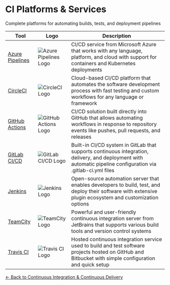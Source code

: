 # CI Platforms & Services

Complete platforms for automating builds, tests, and deployment pipelines

| Tool | Logo | Description |
|------|------|-------------|
| [Azure Pipelines](https://azure.microsoft.com/en-us/services/devops/pipelines/) | ![Azure Pipelines Logo](/logos/devops/ci-cd/azure-pipelines.png) | CI/CD service from Microsoft Azure that works with any language, platform, and cloud with support for containers and Kubernetes deployments |
| [CircleCI](https://circleci.com) | ![CircleCI Logo](/logos/devops/ci-cd/circleci.png) | Cloud-based CI/CD platform that automates the software development process with fast testing and custom workflows for any language or framework |
| [GitHub Actions](https://github.com/features/actions) | ![GitHub Actions Logo](/logos/devops/ci-cd/github-actions.png) | CI/CD solution built directly into GitHub that allows automating workflows in response to repository events like pushes, pull requests, and releases |
| [GitLab CI/CD](https://docs.gitlab.com/ee/ci/) | ![GitLab CI/CD Logo](/logos/devops/ci-cd/gitlab-ci.png) | Built-in CI/CD system in GitLab that supports continuous integration, delivery, and deployment with automatic pipeline configuration via .gitlab-ci.yml files |
| [Jenkins](https://jenkins.io) | ![Jenkins Logo](/logos/devops/ci-cd/jenkins.png) | Open-source automation server that enables developers to build, test, and deploy their software with extensive plugin ecosystem and customization options |
| [TeamCity](https://www.jetbrains.com/teamcity/) | ![TeamCity Logo](/logos/devops/ci-cd/teamcity.png) | Powerful and user-friendly continuous integration server from JetBrains that supports various build tools and version control systems |
| [Travis CI](https://travis-ci.com) | ![Travis CI Logo](/logos/devops/ci-cd/travis-ci.png) | Hosted continuous integration service used to build and test software projects hosted on GitHub and Bitbucket with simple configuration and quick setup |

[← Back to Continuous Integration & Continuous Delivery](../)
